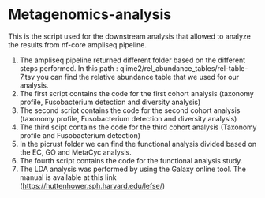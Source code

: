 # Metagenomics-analysis 

This is the script used for the downstream analysis that allowed to analyze the results from nf-core ampliseq pipeline. 

1. The ampliseq pipeline returned different folder based on the different steps performed. In this path : 
qiime2/rel_abundance_tables/rel-table-7.tsv you can find the relative abundance table that we used for our analysis.
2. The first script contains the code for the first cohort analysis (taxonomy profile, Fusobacterium detection and diversity analysis)
3. The second script contains the code for the second cohort analysis (taxonomy profile, Fusobacterium detection and diversity analysis)
4. The third scipt contains the code for the third cohort analysis (Taxonomy profile and Fusobacterium detection)
5. In the picrust folder we can find the functional analysis divided based on the EC, GO and MetaCyc analysis.
6. The fourth script contains the code for the functional analysis study.
7. The LDA analysis was performed by using the Galaxy online tool. The manual is available at this link (https://huttenhower.sph.harvard.edu/lefse/)
